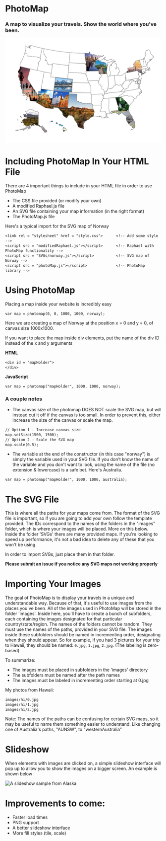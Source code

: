 # PhotoMap
### A map to visualize your travels. Show the world where you've been.

![A map of the US](screenshots/map.png)

# Including PhotoMap In Your HTML File
There are 4 important things to include in your HTML file in order to use PhotoMap
- The CSS file provided (or modify your own)
- A modified Raphael.js file
- An SVG file containing your map information (in the right format)
- The PhotoMap.js file

Here's a typical import for the SVG map of Norway

```
<link rel = "stylesheet" href = "style.css">      <!-- Add some style -->
<script src = "modifiedRaphael.js"></script>      <!-- Raphael with PhotoMap functionality -->
<script src = "SVGs/norway.js"></script>          <!-- SVG map of Norway -->
<script src = "photoMap.js"></script>             <!-- PhotoMap library -->
```

# Using PhotoMap
Placing a map inside your website is incredibly easy
```
var map = photomap(0, 0, 1000, 1000, norway);
```
Here we are creating a map of Norway at the position x = 0 and y = 0, of canvas size 1000x1000.

If you want to place the map inside div elements, put the name of the div ID instead of the x and y arguments

**HTML**
```
<div id = "mapHolder">
</div>
```

**JavaScript**
```
var map = photomap("mapHolder", 1000, 1000, norway);
```

### A couple notes

- The canvas size of the photomap DOES NOT scale the SVG map, but will instead cut it off if the canvas is too small. In order to prevent this, either increase the size of the canvas or scale the map.
```
// Option 1 - Increase canvas size
map.setSize(1500, 1500);
// Option 2 - Scale the SVG map
map.scale(0.5);
```

- The variable at the end of the constructor (in this case "norway") is simply the variable used in your SVG file. If you don't know the name of the variable and you don't want to look, using the name of the file (no extension & lowercase) is a safe bet. Here's Australia.

```
var map = photomap("mapHolder", 1000, 1000, australia);
```


# The SVG File
This is where all the paths for your maps come from. The format of the SVG file is important, so if you are going to add your own follow the template provided. The IDs correspond to the names of the folders in the "images" folder, which is where your images will be placed. More on this below. Inside the folder 'SVGs' there are many provided maps. If you're looking to speed up performance, it's not a bad idea to delete any of these that you won't be using. 

In order to import SVGs, just place them in that folder.

**Please submit an issue if you notice any SVG maps not working properly**

# Importing Your Images
The goal of PhotoMap is to display your travels in a unique and understandable way. Because of that, it's useful to use images from the places you've been. All of the images used in PhotoMap will be stored in the folder 'images'. Inside here, you'll have to create a bunch of subfolders, each containing the images designated for that particular country/state/region. The names of the folders cannot be random. They must use the names of the paths, provided in your SVG file. The images inside these subfolders should be named in incrementing order, designating when they should appear. So for example, if you had 3 pictures for your trip to Hawaii, they should be named:
`0.jpg`,
`1.jpg`,
`2.jpg`. (The labeling is zero-based)

To summarize:
- The images must be placed in subfolders in the 'images' directory
- The subfolders must be named after the path names
- The images must be labeled in incrementing order starting at 0.jpg

My photos from Hawaii:
```
images/hi/0.jpg
images/hi/1.jpg
images/hi/2.jpg
```

Note: The names of the paths can be confusing for certain SVG maps, so it may be useful to name them something easier to understand. Like changing one of Australia's paths, "AUNSW", to "westernAustralia"

# Slideshow
When elements with images are clicked on, a simple slideshow interface will pop up to allow you to show the images on a bigger screen. An example is shown below

![A slideshow sample from Alaska](screenshots/slideshow.png)

# Improvements to come:
- Faster load times
- PNG support
- A better slideshow interface
- More fill styles (tile, scale)

